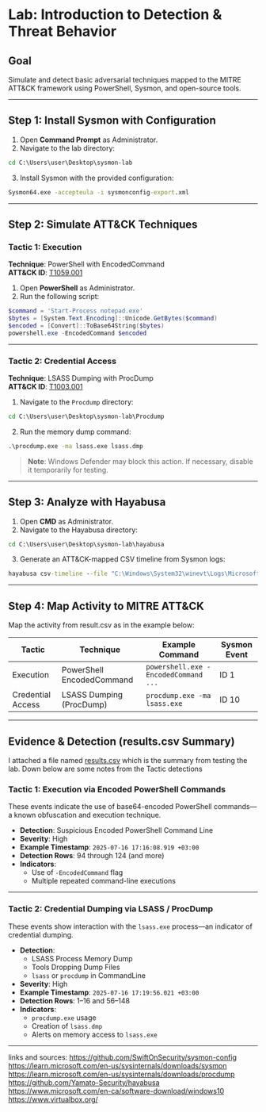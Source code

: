 # Lab: Introduction to Detection & Threat Behavior

## Goal
Simulate and detect basic adversarial techniques mapped to the MITRE ATT&CK framework using PowerShell, Sysmon, and open-source tools.

---

## Step 1: Install Sysmon with Configuration

1. Open **Command Prompt** as Administrator.
2. Navigate to the lab directory:

```cmd
cd C:\Users\user\Desktop\sysmon-lab
```

3. Install Sysmon with the provided configuration:

```cmd
Sysmon64.exe -accepteula -i sysmonconfig-export.xml
```

---

## Step 2: Simulate ATT&CK Techniques

### Tactic 1: Execution
**Technique**: PowerShell with EncodedCommand  
**ATT&CK ID**: [T1059.001](https://attack.mitre.org/techniques/T1059/001/)

1. Open **PowerShell** as Administrator.
2. Run the following script:

```powershell
$command = 'Start-Process notepad.exe'
$bytes = [System.Text.Encoding]::Unicode.GetBytes($command)
$encoded = [Convert]::ToBase64String($bytes)
powershell.exe -EncodedCommand $encoded
```

---

### Tactic 2: Credential Access
**Technique**: LSASS Dumping with ProcDump  
**ATT&CK ID**: [T1003.001](https://attack.mitre.org/techniques/T1003/001/)

1. Navigate to the `Procdump` directory:

```cmd
cd C:\Users\user\Desktop\sysmon-lab\Procdump
```

2. Run the memory dump command:

```cmd
.\procdump.exe -ma lsass.exe lsass.dmp
```

> **Note**: Windows Defender may block this action. If necessary, disable it temporarily for testing.

---

## Step 3: Analyze with Hayabusa

1. Open **CMD** as Administrator.
2. Navigate to the Hayabusa directory:

```cmd
cd C:\Users\user\Desktop\sysmon-lab\hayabusa
```

3. Generate an ATT&CK-mapped CSV timeline from Sysmon logs:

```cmd
hayabusa csv-timeline --file "C:\Windows\System32\winevt\Logs\Microsoft-Windows-Sysmon%4Operational.evtx" -o results.csv
```

---

## Step 4: Map Activity to MITRE ATT&CK

Map the activity from result.csv as in the example below:

| Tactic             | Technique                     | Example Command                               | Sysmon Event |
|--------------------|-------------------------------|-----------------------------------------------|--------------|
| Execution          | PowerShell EncodedCommand     | `powershell.exe -EncodedCommand ...`          | ID 1         |
| Credential Access  | LSASS Dumping (ProcDump)      | `procdump.exe -ma lsass.exe`                  | ID 10        |

---

## Evidence & Detection (results.csv Summary)

I attached a file named [results.csv](./results.csv) which is the summary from testing the lab. Down below are some notes from the Tactic detections

### Tactic 1: Execution via Encoded PowerShell Commands

These events indicate the use of base64-encoded PowerShell commands—a known obfuscation and execution technique.

- **Detection**: Suspicious Encoded PowerShell Command Line  
- **Severity**: High  
- **Example Timestamp**: `2025-07-16 17:16:08.919 +03:00`  
- **Detection Rows**: 94 through 124 (and more)  
- **Indicators**:
  - Use of `-EncodedCommand` flag
  - Multiple repeated command-line executions

---

### Tactic 2: Credential Dumping via LSASS / ProcDump

These events show interaction with the `lsass.exe` process—an indicator of credential dumping.

- **Detection**: 
  - LSASS Process Memory Dump
  - Tools Dropping Dump Files
  - `lsass` or `procdump` in CommandLine
- **Severity**: High  
- **Example Timestamp**: `2025-07-16 17:19:56.021 +03:00`  
- **Detection Rows**: 1–16 and 56–148  
- **Indicators**:
  - `procdump.exe` usage
  - Creation of `lsass.dmp`
  - Alerts on memory access to `lsass.exe`

---

links and sources:
https://github.com/SwiftOnSecurity/sysmon-config
https://learn.microsoft.com/en-us/sysinternals/downloads/sysmon
https://learn.microsoft.com/en-us/sysinternals/downloads/procdump
https://github.com/Yamato-Security/hayabusa
https://www.microsoft.com/en-ca/software-download/windows10
https://www.virtualbox.org/
